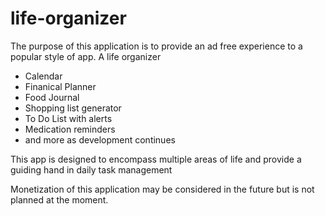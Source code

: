 # life-organizer

The purpose of this application is to provide an ad free experience to a popular style of app. A life organizer
- Calendar
- Finanical Planner
- Food Journal
- Shopping list generator
- To Do List with alerts
- Medication reminders
- and more as development continues

This app is designed to encompass multiple areas of life and provide a guiding hand in daily task management

Monetization of this application may be considered in the future but is not planned at the moment.
